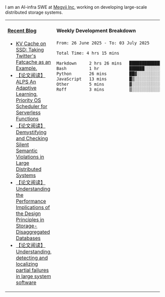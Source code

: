 I am an AI-infra SWE at [Megvii Inc](https://en.megvii.com/), working on developing large-scale distributed storage systems.

<table width="960px">
<tr>
<td valign="top" width="50%">

#### <a href="https://www.kongjun18.me" target="_blank">Recent Blog</a>

<!-- BLOG-POST-LIST:START -->
- [KV Cache on SSD: Taking Twitter&#39;s Fatcache as an Example.](https://kongjun18.github.io/posts/kv-cache-on-disk-taking-twitters-fatcache-as-an-example/)
- [【论文阅读】ALPS An Adaptive Learning, Priority OS Scheduler for Serverless Functions](https://kongjun18.github.io/posts/alps-an-adaptive-learning-priority-os-scheduler-for-serverless-functions/)
- [【论文阅读】Demystifying and Checking Silent Semantic Violations in Large Distributed Systems](https://kongjun18.github.io/posts/demystifying-and-checking-silent-semantic-violations-in-large-distributed-systems/)
- [【论文阅读】Understanding the Performance Implications of the Design Principles in Storage-Disaggregated Databases](https://kongjun18.github.io/posts/understanding-the-performance-implications-of-the-design-principles-in-storage-disaggregated-databases/)
- [【论文阅读】Understanding, detecting and localizing partial failures in large system software](https://kongjun18.github.io/posts/understanding-detecting-and-localizing-partial-failures-in-large-system-software/)
<!-- BLOG-POST-LIST:END -->

</td>
<td valign="top" width="50%">

#### Weekly Development Breakdown

<!--START_SECTION:waka-->

```txt
From: 26 June 2025 - To: 03 July 2025

Total Time: 4 hrs 15 mins

Markdown     2 hrs 26 mins   ██████████████▒░░░░░░░░░░   57.22 %
Bash         1 hr            ██████░░░░░░░░░░░░░░░░░░░   23.72 %
Python       26 mins         ██▓░░░░░░░░░░░░░░░░░░░░░░   10.39 %
JavaScript   13 mins         █▒░░░░░░░░░░░░░░░░░░░░░░░   05.37 %
Other        5 mins          ▓░░░░░░░░░░░░░░░░░░░░░░░░   02.10 %
Roff         3 mins          ▒░░░░░░░░░░░░░░░░░░░░░░░░   01.20 %
```

<!--END_SECTION:waka-->
</td>
</tr>

</table>
